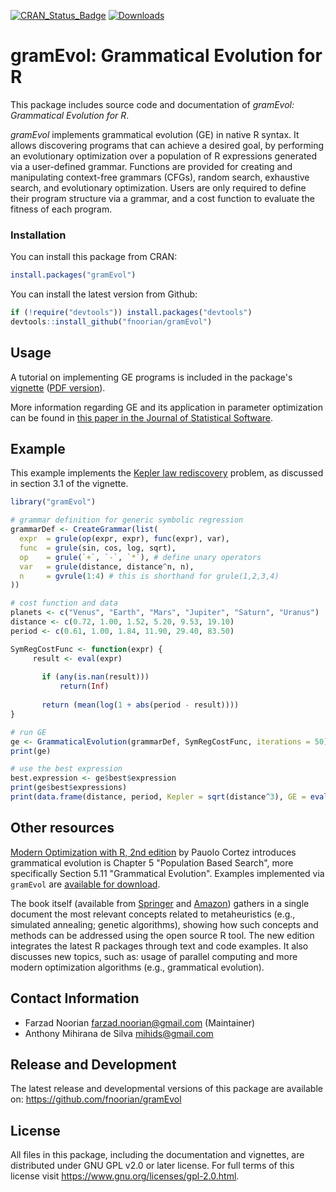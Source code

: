 [![CRAN_Status_Badge](https://www.r-pkg.org/badges/version/gramEvol)](https://cran.r-project.org/package=gramEvol)
[![Downloads](https://cranlogs.r-pkg.org/badges/gramEvol)](https://cran.r-project.org/package=gramEvol)

gramEvol: Grammatical Evolution for R
=====================================

This package includes source code and documentation of *gramEvol: Grammatical
Evolution for R*.

*gramEvol* implements grammatical evolution (GE) in native R syntax. It allows
discovering programs that can achieve a desired goal, by performing an
evolutionary optimization over a population of R expressions generated via a
user-defined grammar. Functions are provided for creating and manipulating
context-free grammars (CFGs), random search, exhaustive search, and evolutionary
optimization. Users are only required to define their program structure via a
grammar, and a cost function to evaluate the fitness of each program.

### Installation

You can install this package from CRAN:
```R
install.packages("gramEvol")
```

You can install the latest version from Github:
```R
if (!require("devtools")) install.packages("devtools")
devtools::install_github("fnoorian/gramEvol")
```

## Usage

A tutorial on implementing GE programs is included in the package's
[vignette](https://fnoorian.github.io/gramEvol/inst/doc/ge-intro.html)
([PDF version](https://fnoorian.github.io/gramEvol/inst/doc/ge-intro.pdf)).

More information regarding GE and its application in parameter optimization can be found in
[this paper in the Journal of Statistical Software](https://doi.org/10.18637/jss.v071.i01).

## Example

This example implements the [Kepler law rediscovery](https://fnoorian.github.io/gramEvol/inst/doc/ge-intro.html#rediscovery-of-keplers-law-by-symbolic-regression) problem,
as discussed in section 3.1 of the vignette.

```R
library("gramEvol")

# grammar definition for generic symbolic regression
grammarDef <- CreateGrammar(list(
  expr  = grule(op(expr, expr), func(expr), var),
  func  = grule(sin, cos, log, sqrt),
  op    = grule(`+`, `-`, `*`), # define unary operators
  var   = grule(distance, distance^n, n),
  n     = gvrule(1:4) # this is shorthand for grule(1,2,3,4)
))

# cost function and data
planets <- c("Venus", "Earth", "Mars", "Jupiter", "Saturn", "Uranus")
distance <- c(0.72, 1.00, 1.52, 5.20, 9.53, 19.10)
period <- c(0.61, 1.00, 1.84, 11.90, 29.40, 83.50)

SymRegCostFunc <- function(expr) {
     result <- eval(expr)
  
       if (any(is.nan(result)))
           return(Inf)
  
       return (mean(log(1 + abs(period - result))))
}

# run GE
ge <- GrammaticalEvolution(grammarDef, SymRegCostFunc, iterations = 50)
print(ge)

# use the best expression
best.expression <- ge$best$expression
print(ge$best$expressions)
print(data.frame(distance, period, Kepler = sqrt(distance^3), GE = eval(best.expression)))
```

## Other resources
[Modern Optimization with R, 2nd edition](https://pcortez.dsi.uminho.pt/mor-book) by Pauolo Cortez introduces grammatical evolution is Chapter 5 "Population Based Search", more specifically Section 5.11 "Grammatical Evolution". Examples implemented via `gramEvol` are [available for download](https://drive.google.com/file/d/1GtGc2j5Ki8LjOxItTRIbC4Zymeokjj0H/view?usp=sharing).

The book itself (available from [Springer](https://link.springer.com/book/10.1007/978-3-030-72819-9) and [Amazon](https://www.amazon.com/Modern-Optimization-R-Use-dp-3030728188/dp/3030728188)) gathers in a single document the most relevant concepts related to metaheuristics (e.g., simulated annealing; genetic algorithms), showing how such concepts and methods can be addressed using the open source R tool. The new edition integrates the latest R packages through text and code examples. It also discusses new topics, such as: usage of parallel computing and more modern optimization algorithms (e.g., grammatical evolution).

## Contact Information
 * Farzad Noorian <farzad.noorian@gmail.com> (Maintainer)
 * Anthony Mihirana de Silva <mihids@gmail.com>

## Release and Development
The latest release and developmental versions of this package are available on:
<https://github.com/fnoorian/gramEvol>
 
## License
All files in this package, including the documentation and vignettes,
are distributed under GNU GPL v2.0 or later license.
For full terms of this license visit <https://www.gnu.org/licenses/gpl-2.0.html>.


